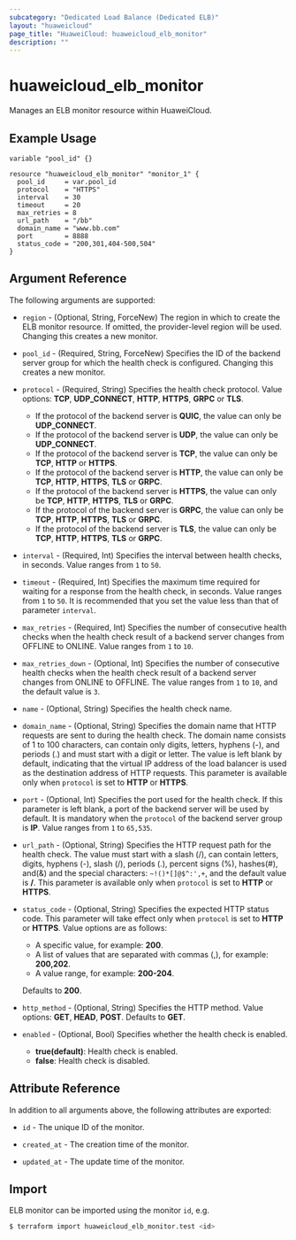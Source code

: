 ```yaml
---
subcategory: "Dedicated Load Balance (Dedicated ELB)"
layout: "huaweicloud"
page_title: "HuaweiCloud: huaweicloud_elb_monitor"
description: ""
---
```


# huaweicloud_elb_monitor

Manages an ELB monitor resource within HuaweiCloud.

## Example Usage

```hcl
variable "pool_id" {}

resource "huaweicloud_elb_monitor" "monitor_1" {
  pool_id     = var.pool_id
  protocol    = "HTTPS"
  interval    = 30
  timeout     = 20
  max_retries = 8
  url_path    = "/bb"
  domain_name = "www.bb.com"
  port        = 8888
  status_code = "200,301,404-500,504"
}
```

## Argument Reference

The following arguments are supported:

* `region` - (Optional, String, ForceNew) The region in which to create the ELB monitor resource. If omitted, the
  provider-level region will be used. Changing this creates a new monitor.

* `pool_id` - (Required, String, ForceNew) Specifies the ID of the backend server group for which the health check is
  configured. Changing this creates a new monitor.

* `protocol` - (Required, String) Specifies the health check protocol. Value options: **TCP**, **UDP_CONNECT**,
  **HTTP**, **HTTPS**, **GRPC** or **TLS**.
  + If the protocol of the backend server is **QUIC**, the value can only be **UDP_CONNECT**.
  + If the protocol of the backend server is **UDP**, the value can only be **UDP_CONNECT**.
  + If the protocol of the backend server is **TCP**, the value can only be **TCP**, **HTTP** or **HTTPS**.
  + If the protocol of the backend server is **HTTP**, the value can only be **TCP**, **HTTP**, **HTTPS**, **TLS** or **GRPC**.
  + If the protocol of the backend server is **HTTPS**, the value can only be **TCP**, **HTTP**, **HTTPS**, **TLS** or **GRPC**.
  + If the protocol of the backend server is **GRPC**, the value can only be **TCP**, **HTTP**, **HTTPS**, **TLS** or **GRPC**.
  + If the protocol of the backend server is **TLS**, the value can only be **TCP**, **HTTP**, **HTTPS**, **TLS** or **GRPC**.

* `interval` - (Required, Int) Specifies the interval between health checks, in seconds.
  Value ranges from `1` to `50`.

* `timeout` - (Required, Int) Specifies the maximum time required for waiting for a response from the health check,
  in seconds. Value ranges from `1` to `50`. It is recommended that you set the value less than that of
  parameter `interval`.

* `max_retries` - (Required, Int) Specifies the number of consecutive health checks when the health check result of
  a backend server changes from OFFLINE to ONLINE. Value ranges from `1` to `10`.

* `max_retries_down` - (Optional, Int) Specifies the number of consecutive health checks when the health check result of
  a backend server changes from ONLINE to OFFLINE. The value ranges from `1` to `10`, and the default value is `3`.

* `name` - (Optional, String) Specifies the health check name.

* `domain_name` - (Optional, String) Specifies the domain name that HTTP requests are sent to during the health check.
  The domain name consists of 1 to 100 characters, can contain only digits, letters, hyphens (-), and periods (.) and
  must start with a digit or letter. The value is left blank by default, indicating that the virtual IP address of the
  load balancer is used as the destination address of HTTP requests. This parameter is available only when `protocol`
  is set to **HTTP** or **HTTPS**.

* `port` - (Optional, Int) Specifies the port used for the health check. If this parameter is left blank, a port of
  the backend server will be used by default. It is mandatory when the `protocol` of the backend server group is **IP**.
  Value ranges from `1` to `65,535`.

* `url_path` - (Optional, String) Specifies the HTTP request path for the health check. The value must start with a
  slash (/), can contain letters, digits, hyphens (-), slash (/), periods (.), percent signs (%), hashes(#), and(&)
  and the special characters: `~!()*[]@$^:',+`, and the default value is **/**. This parameter is available only when
  `protocol` is set to **HTTP** or **HTTPS**.

* `status_code` - (Optional, String) Specifies the expected HTTP status code. This parameter will take effect only when
  `protocol` is set to **HTTP** or **HTTPS**. Value options are as follows:
  + A specific value, for example: **200**.
  + A list of values that are separated with commas (,), for example: **200,202**.
  + A value range, for example: **200-204**.

  Defaults to **200**.

* `http_method` - (Optional, String) Specifies the HTTP method. Value options: **GET**, **HEAD**, **POST**. Defaults to **GET**.

* `enabled` - (Optional, Bool) Specifies whether the health check is enabled.
  + **true(default)**: Health check is enabled.
  + **false**: Health check is disabled.

## Attribute Reference

In addition to all arguments above, the following attributes are exported:

* `id` - The unique ID of the monitor.

* `created_at` - The creation time of the monitor.

* `updated_at` - The update time of the monitor.

## Import

ELB monitor can be imported using the monitor `id`, e.g.

```bash
$ terraform import huaweicloud_elb_monitor.test <id>
```
